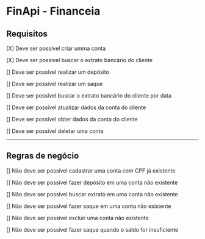 # FinApi - Financeia

## Requisitos
[X] Deve ser possível criar umma conta

[X] Deve ser possível buscar o extrato bancário do cliente
  
[] Deve ser possível realizar um depósito
  
[] Deve ser possível realizar um saque
  
[] Deve ser possível buscar o extrato bancário do cliente por data
  
[] Deve ser possível atualizar dados da conta do cliente
  
[] Deve ser possível obter dados da conta do cliente
  
[] Deve ser possível deletar uma conta

<hr>

## Regras de negócio
[] Não deve ser possível cadastrar uma conta com CPF já existente

[] Não deve ser possível fazer depósito em uma conta não existente

[] Não deve ser possível buscar extrato em uma conta não existente

[] Não deve ser possível fazer saque em uma conta não existente

[] Não deve ser possível excluir uma conta não existente

[] Não deve ser possível fazer saque quando o saldo for insuficiente
